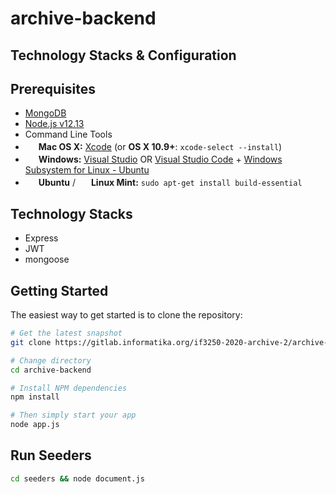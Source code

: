 # archive-backend

## Technology Stacks & Configuration
Prerequisites
-------------
- [MongoDB](https://www.mongodb.com/download-center/community)
- [Node.js v12.13](http://nodejs.org)
- Command Line Tools
- <img src="http://deluge-torrent.org/images/apple-logo.gif" height="17">&nbsp;**Mac OS X:** [Xcode](https://itunes.apple.com/us/app/xcode/id497799835?mt=12) (or **OS X 10.9+**: `xcode-select --install`)
- <img src="http://dc942d419843af05523b-ff74ae13537a01be6cfec5927837dcfe.r14.cf1.rackcdn.com/wp-content/uploads/windows-8-50x50.jpg" height="17">&nbsp;**Windows:** [Visual Studio](https://www.visualstudio.com/products/visual-studio-community-vs) OR [Visual Studio Code](https://code.visualstudio.com) + [Windows Subsystem for Linux - Ubuntu](https://docs.microsoft.com/en-us/windows/wsl/install-win10)
- <img src="https://lh5.googleusercontent.com/-2YS1ceHWyys/AAAAAAAAAAI/AAAAAAAAAAc/0LCb_tsTvmU/s46-c-k/photo.jpg" height="17">&nbsp;**Ubuntu** / <img src="https://upload.wikimedia.org/wikipedia/commons/3/3f/Logo_Linux_Mint.png" height="17">&nbsp;**Linux Mint:** `sudo apt-get install build-essential`

Technology Stacks
-----------------
- Express
- JWT
- mongoose

Getting Started
----------------

The easiest way to get started is to clone the repository:

```bash
# Get the latest snapshot
git clone https://gitlab.informatika.org/if3250-2020-archive-2/archive-backend.git

# Change directory
cd archive-backend

# Install NPM dependencies
npm install

# Then simply start your app
node app.js
```

## Run Seeders

```sh
cd seeders && node document.js
```
